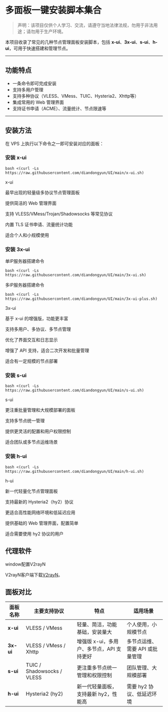 # 多面板一键安装脚本集合

> 声明：该项目仅供个人学习、交流，请遵守当地法律法规，勿用于非法用途；请勿用于生产环境。

本项目收录了常见的几种节点管理面板安装脚本，包括 **x-ui**、**3x-ui**、**s-ui**、**h-ui**，可用于快速搭建和管理节点。

---

## 功能特点

- 一条命令即可完成安装
- 支持多用户管理
- 支持多种协议（VLESS、VMess、TUIC、Hysteria2、Xhttp等）
- 集成常用的 Web 管理界面
- 支持证书申请（ACME）、流量统计、节点限速等

---

## 安装方法

在 VPS 上执行以下命令之一即可安装对应的面板：

### 安装 x-ui
```
bash <(curl -Ls https://raw.githubusercontent.com/diandongyun/UI/main/x-ui.sh)
```

x-ui

最早出现的轻量级多协议节点管理面板

提供简洁的 Web 管理界面

支持 VLESS/VMess/Trojan/Shadowsocks 等常见协议

内置 TLS 证书申请、流量统计功能

适合个人和小规模使用


### 安装 3x-ui
单IP服务器搭建命令
```
bash <(curl -Ls https://raw.githubusercontent.com/diandongyun/UI/main/3x-ui.sh)
```
多IP服务器搭建命令
```
bash <(curl -Ls https://raw.githubusercontent.com/diandongyun/UI/main/3x-ui-plus.sh)
```
3x-ui

基于 x-ui 的增强版，功能更丰富

支持多用户、多协议、多节点管理

优化了界面交互和日志显示

增强了 API 支持，适合二次开发和批量管理

适合有一定规模的节点部署


### 安装 s-ui
```
bash <(curl -Ls https://raw.githubusercontent.com/diandongyun/UI/main/s-ui.sh)
```

s-ui

更注重批量管理和大规模部署的面板

支持多节点统一管理

提供更灵活的配置和用户权限控制

适合团队或多节点运维场景


### 安装 h-ui
```
bash <(curl -Ls https://raw.githubusercontent.com/diandongyun/UI/main/h-ui.sh)
```

h-ui

新一代轻量化节点管理面板

支持最新的 Hysteria2（hy2）协议

更适合高性能网络环境和低延迟应用

提供基础的 Web 管理界面，配置简单

适合需要使用 hy2 协议的用户


## 代理软件
window配置V2rayN

V2rayN客户端下载[V2rayN](https://github.com/diandongyun/UI/releases/download/ui/v2rayN-windows-64.zip)。



## 面板对比

| 面板名称 | 主要支持协议 | 特点 | 适用场景 |
|----------|--------------|------|----------|
| **x-ui** | VLESS / VMess | 轻量、简洁，功能基础，安装量大 | 个人使用，小规模节点 |
| **3x-ui** | VLESS / VMess / Xhttp | 增强版 x-ui，多用户、多节点，API 支持更好 | 多节点运维、需要 API 或批量管理 |
| **s-ui** | TUIC / Shadowsocks / VLESS | 更注重多节点统一管理和权限控制 | 团队管理、大规模部署 |
| **h-ui** | Hysteria2 (hy2) | 新一代轻量面板，支持最新 hy2，性能高 | 需要 hy2 协议、低延迟环境 |

